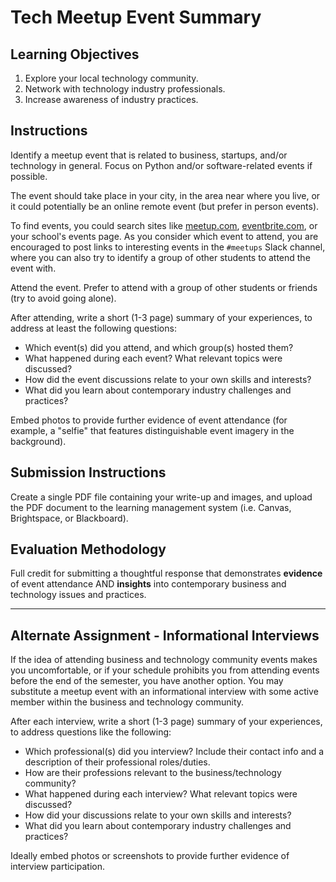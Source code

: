# Tech Meetup Event Summary

## Learning Objectives

  1. Explore your local technology community.
  2. Network with technology industry professionals.
  3. Increase awareness of industry practices.

## Instructions

Identify a meetup event that is related to business, startups, and/or technology in general. Focus on Python and/or software-related events if possible. 

The event should take place in your city, in the area near where you live, or it could potentially be an online remote event (but prefer in person events). 

To find events, you could search sites like [meetup.com](http://www.meetup.com/), [eventbrite.com](https://www.eventbrite.com/), or your school's events page. As you consider which event to attend, you are encouraged to post links to interesting events in the `#meetups` Slack channel, where you can also try to identify a group of other students to attend the event with.

Attend the event. Prefer to attend with a group of other students or friends (try to avoid going alone).

After attending, write a short (1-3 page) summary of your experiences, to address at least the following questions:

 + Which event(s) did you attend, and which group(s) hosted them?
 + What happened during each event? What relevant topics were discussed?
 + How did the event discussions relate to your own skills and interests?
 + What did you learn about contemporary industry challenges and practices?

Embed photos to provide further evidence of event attendance (for example, a "selfie" that features distinguishable event imagery in the background).

## Submission Instructions

Create a single PDF file containing your write-up and images, and upload the PDF document to the learning management system (i.e. Canvas, Brightspace, or Blackboard).

## Evaluation Methodology

Full credit for submitting a thoughtful response that demonstrates
 **evidence** of event attendance AND
 **insights** into contemporary business and technology issues and practices.

<hr>

## Alternate Assignment - Informational Interviews

If the idea of attending business and technology community events makes you uncomfortable, or if your schedule prohibits you from attending events before the end of the semester,
 you have another option. You may substitute a meetup event with an informational interview with some active member within the business and technology community.

After each interview, write a short (1-3 page) summary of your experiences,
to address questions like the following:

+ Which professional(s) did you interview? Include their contact info and a description of their professional roles/duties.
+ How are their professions relevant to the business/technology community?
+ What happened during each interview? What relevant topics were discussed?
+ How did your discussions relate to your own skills and interests?
+ What did you learn about contemporary industry challenges and practices?

Ideally embed photos or screenshots to provide further evidence of interview participation.
